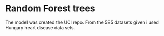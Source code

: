 # Random Forest trees

The model was created the UCI repo. From the 585 datasets given i used Hungary heart disease data sets.
